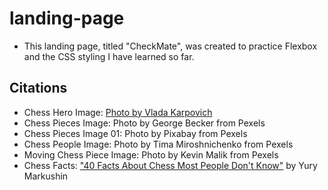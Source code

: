 # landing-page
- This landing page, titled "CheckMate", was created to practice Flexbox and the CSS styling I have learned so far.

## Citations
- Chess Hero Image:
    [Photo by Vlada Karpovich](https://www.pexels.com/photo/black-chess-pieces-on-chess-board-6114992/)
- Chess Pieces Image:
    Photo by George Becker from Pexels
- Chess Pieces Image 01:
    Photo by Pixabay from Pexels
- Chess People Image:
    Photo by Tima Miroshnichenko from Pexels
- Moving Chess Piece Image:
    Photo by Kevin Malik from Pexels
- Chess Facts:
    ["40 Facts About Chess Most People Don't Know"](https://thechessworld.com/articles/general-information/40-facts-about-chess-most-people-dont-know/
) by Yury Markushin 